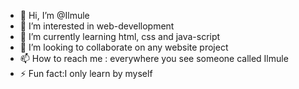 - 👋 Hi, I’m @Ilmule
- 👀 I’m interested in web-devellopment
- 🌱 I’m currently learning html, css and java-script
- 💞️ I’m looking to collaborate on any website project
- 📫 How to reach me : everywhere you see someone called Ilmule
- ⚡ Fun fact:I only learn by myself
